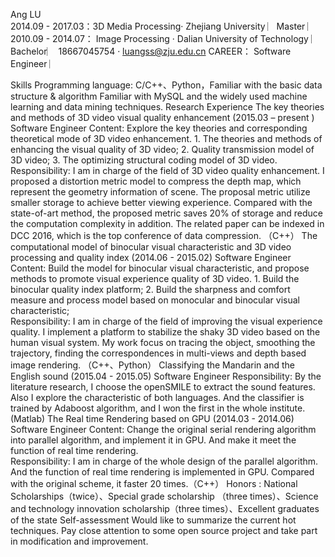Ang LU  
2014.09 - 2017.03：3D Media Processing·  Zhejiang University                       ︳Master   ︳ 
2010.09 - 2014.07：   Image Processing ·    Dalian University of Technology  ︳Bachelor︳
18667045754 · luangss@zju.edu.cn       CAREER：   Software Engineer    ︳  
 
  Skills                  	Programming language: C/C++、Python，Familiar with the basic data structure & algorithm 
Familiar with MySQL and the widely used machine learning and data mining techniques.
  Research Experience
The key theories and methods of 3D video visual quality enhancement
(2015.03 –  present )      Software Engineer
Content: Explore the key theories and corresponding theoretical mode of 3D video enhancement. 1. The theories and methods of enhancing the visual quality of 3D video; 2. Quality transmission model of 3D video; 3. The optimizing structural coding model of 3D video.
Responsibility: I am in charge of the field of 3D video quality enhancement. I proposed a distortion metric model to compress the depth map, which represent the geometry information of scene. The proposal metric utilize smaller storage to achieve better viewing experience. Compared with the state-of-art method, the proposed metric saves 20% of storage and reduce the computation complexity in addition. The related paper can be indexed in DCC 2016, which is the top conference of data compression. （C++）
The computational model of binocular visual characteristic and 3D video processing and quality index
(2014.06 - 2015.02)    Software Engineer
Content: Build the model for binocular visual characteristic, and propose methods to promote visual experience quality of 3D video. 1. Build the binocular quality index platform; 2. Build the sharpness and comfort measure and process model based on monocular and binocular visual characteristic;   
Responsibility: I am in charge of the field of improving the visual experience quality. I implement a platform to stabilize the shaky 3D video based on the human visual system. My work focus on tracing the object, smoothing the trajectory, finding the correspondences in multi-views and depth based image rendering. （C++、Python）
Classifying the Mandarin and the English sound                            (2015.04 - 2015.05)    Software Engineer
Responsibility: By the literature research, I choose the openSMILE to extract the sound features. Also I explore the characteristic of both languages. And the classifier is trained by Adaboost algorithm, and I won the first in the whole institute. (Matlab)
The Real time Rendering based on GPU                                        (2014.03 - 2014.06)     Software Engineer
Content: Change the original serial rendering algorithm into parallel algorithm, and implement it in GPU. And make it meet the function of real time rendering.    
Responsibility: I am in charge of the whole design of the parallel algorithm. And the function of real time rendering is implemented in GPU. Compared with the original scheme, it faster 20 times.（C++）
  Honors :  	National Scholarships（twice）、Special grade scholarship （three times）、Science and technology innovation scholarship（three times）、Excellent graduates of the state
  Self-assessment
Would like to summarize the current hot techniques. Pay close attention to some open source project and take part in modification and improvement. 
